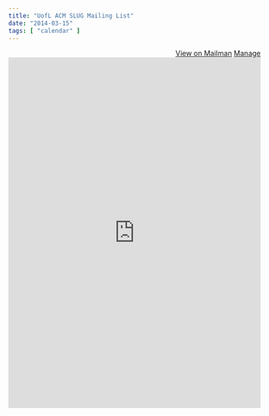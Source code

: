 ```yaml
---
title: "UofL ACM SLUG Mailing List"
date: "2014-03-15"
tags: [ "calendar" ]
---
```


<div align="right">
	<a href="http://lists.speedacm.org/pipermail/slug/" class="btn btn-primary" target="_blank" title="View group on Mailman"><i class="icon-white icon-comment"></i> View on Mailman</a>
	<a href="http://lists.speedacm.org/listinfo/slug" target="_blank" title="Manage subscription to SLUG Mailing List" class="btn btn-success"><i class="icon-white icon-envelope"></i> Manage</a>
</div>
<iframe id="forum_embed"
  src="http://lists.speedacm.org/listinfo/slug"
  frameborder="0"
  width="100%"
  height="700">
</iframe>
